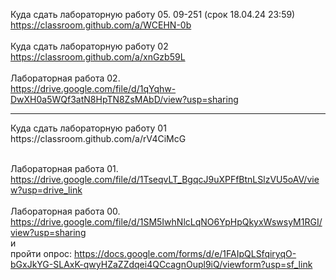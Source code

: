 Куда сдать лабораторную работу 05.
09-251 (срок 18.04.24 23:59) https://classroom.github.com/a/WCEHN-0b <br>
<br>
Куда сдать лабораторную работу 02 <br>
https://classroom.github.com/a/xnGzb59L<br><br>
Лабораторная работа 02. <br>
https://drive.google.com/file/d/1qYqhw-DwXH0a5WQf3atN8HpTN8ZsMAbD/view?usp=sharing
<br>
<hr>
Куда сдать лабораторную работу 01 <br>
https://classroom.github.com/a/rV4CiMcG <br>
<br>

Лабораторная работа 01. <br>
https://drive.google.com/file/d/1TseqvLT_BgqcJ9uXPFfBtnLSlzVU5oAV/view?usp=drive_link
<br><br>
Лабораторная работа 00. <br>
https://drive.google.com/file/d/1SM5IwhNlcLqNO6YpHpQkyxWswsyM1RGI/view?usp=sharing  <br>
 и <br>
пройти опрос: https://docs.google.com/forms/d/e/1FAIpQLSfqiryqO-bGxJkYG-SLAxK-qwyHZaZZdqei4QCcagnOupl9iQ/viewform?usp=sf_link 
